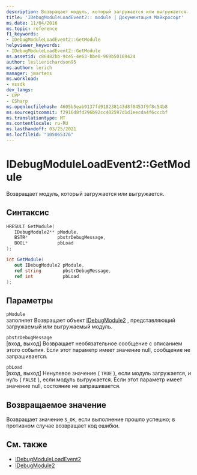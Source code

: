 ```yaml
---
description: Возвращает модуль, который загружается или выгружается.
title: 'IDebugModuleLoadEvent2:: module | Документация Майкрософт'
ms.date: 11/04/2016
ms.topic: reference
f1_keywords:
- IDebugModuleLoadEvent2::GetModule
helpviewer_keywords:
- IDebugModuleLoadEvent2::GetModule
ms.assetid: c86482bb-9ce5-4e63-bbe0-969b50169424
author: leslierichardson95
ms.author: lerich
manager: jmartens
ms.workload:
- vssdk
dev_langs:
- CPP
- CSharp
ms.openlocfilehash: 4605b5eab9137fd918238143d8f0453f9f8c54b8
ms.sourcegitcommit: f2916d8fd296b92cc402597d1d1eecda4f6cccbf
ms.translationtype: MT
ms.contentlocale: ru-RU
ms.lasthandoff: 03/25/2021
ms.locfileid: "105065376"
---
```

# <a name="idebugmoduleloadevent2getmodule"></a>IDebugModuleLoadEvent2::GetModule
Возвращает модуль, который загружается или выгружается.

## <a name="syntax"></a>Синтаксис

```cpp
HRESULT GetModule( 
   IDebugModule2** pModule,
   BSTR*           pbstrDebugMessage,
   BOOL*           pbLoad
);
```

```csharp
int GetModule( 
   out IDebugModule2 pModule,
   ref string        pbstrDebugMessage,
   ref int           pbLoad
);
```

## <a name="parameters"></a>Параметры
`pModule`\
заполняет Возвращает объект [IDebugModule2](../../../extensibility/debugger/reference/idebugmodule2.md) , представляющий загружаемый или выгружаемый модуль.

`pbstrDebugMessage`\
[вход, выход] Возвращает необязательное сообщение с описанием этого события. Если этот параметр имеет значение null, сообщение не запрашивается.

`pbLoad`\
[вход, выход] Ненулевое значение ( `TRUE` ), если модуль загружается, и нуль ( `FALSE` ), если модуль выгружается. Если этот параметр имеет значение null, состояние не запрашивается.

## <a name="return-value"></a>Возвращаемое значение
 Возвращает значение `S_OK`, если выполнение прошло успешно; в противном случае возвращает код ошибки.

## <a name="see-also"></a>См. также
- [IDebugModuleLoadEvent2](../../../extensibility/debugger/reference/idebugmoduleloadevent2.md)
- [IDebugModule2](../../../extensibility/debugger/reference/idebugmodule2.md)
